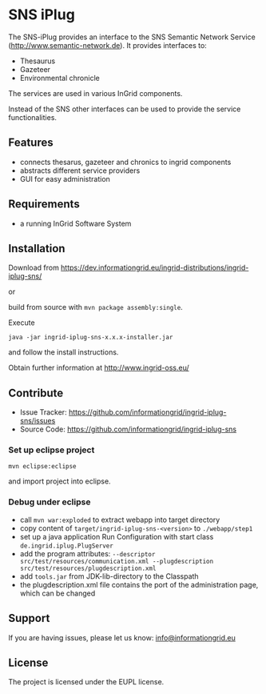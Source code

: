 SNS iPlug
========

The SNS-iPlug provides an interface to the SNS Semantic Network Service (http://www.semantic-network.de). It provides interfaces to:

- Thesaurus
- Gazeteer
- Environmental chronicle
 
The services are used in various InGrid components.

Instead of the SNS other interfaces can be used to provide the service functionalities.


Features
--------

- connects thesarus, gazeteer and chronics to ingrid components
- abstracts different service providers
- GUI for easy administration


Requirements
-------------

- a running InGrid Software System

Installation
------------

Download from https://dev.informationgrid.eu/ingrid-distributions/ingrid-iplug-sns/
 
or

build from source with `mvn package assembly:single`.

Execute

```
java -jar ingrid-iplug-sns-x.x.x-installer.jar
```

and follow the install instructions.

Obtain further information at http://www.ingrid-oss.eu/


Contribute
----------

- Issue Tracker: https://github.com/informationgrid/ingrid-iplug-sns/issues
- Source Code: https://github.com/informationgrid/ingrid-iplug-sns
 
### Set up eclipse project

```
mvn eclipse:eclipse
```

and import project into eclipse.

### Debug under eclipse

- call `mvn war:exploded` to extract webapp into target directory
- copy content of `target/ingrid-iplug-sns-<version>` to `./webapp/step1`
- set up a java application Run Configuration with start class `de.ingrid.iplug.PlugServer`
- add the program attributes: `--descriptor src/test/resources/communication.xml --plugdescription src/test/resources/plugdescription.xml`
- add `tools.jar` from JDK-lib-directory to the Classpath
- the plugdescription.xml file contains the port of the administration page, which can be changed

Support
-------

If you are having issues, please let us know: info@informationgrid.eu

License
-------

The project is licensed under the EUPL license.
